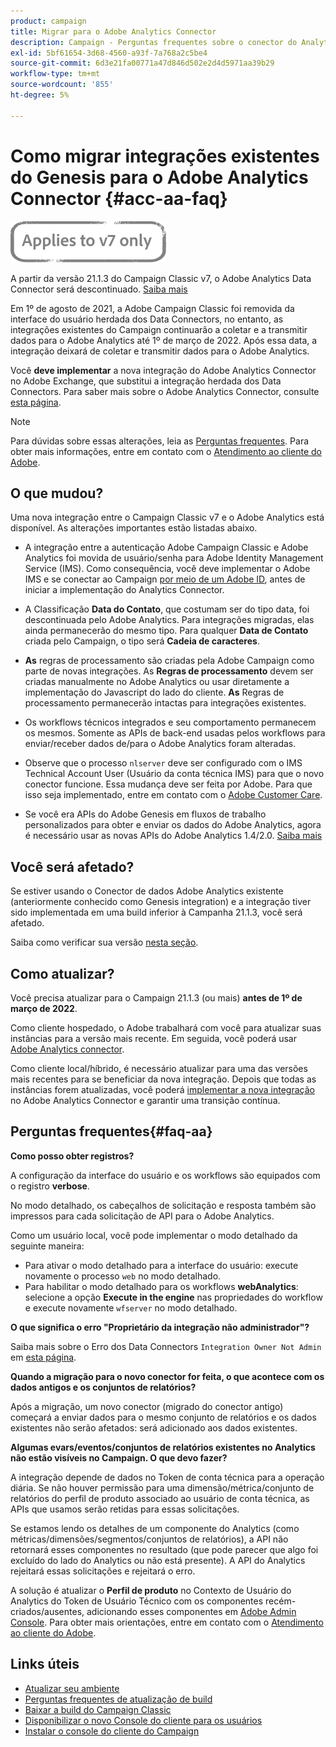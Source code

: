 ```yaml
---
product: campaign
title: Migrar para o Adobe Analytics Connector
description: Campaign - Perguntas frequentes sobre o conector do Analytics
exl-id: 5bf61654-3d68-4560-a93f-7a768a2c5be4
source-git-commit: 6d3e21fa00771a47d846d502e2d4d5971aa39b29
workflow-type: tm+mt
source-wordcount: '855'
ht-degree: 5%

---
```


# Como migrar integrações existentes do Genesis para o Adobe Analytics Connector {#acc-aa-faq}

![](../../assets/v7-only.svg)

A partir da versão 21.1.3 do Campaign Classic v7, o Adobe Analytics Data Connector será descontinuado. [Saiba mais](https://experienceleague.adobe.com/docs/analytics/import/dataconnectors/data-connectors-eol.html)

Em 1º de agosto de 2021, a Adobe Campaign Classic foi removida da interface do usuário herdada dos Data Connectors, no entanto, as integrações existentes do Campaign continuarão a coletar e a transmitir dados para o Adobe Analytics até 1º de março de 2022. Após essa data, a integração deixará de coletar e transmitir dados para o Adobe Analytics.

Você **deve implementar** a nova integração do Adobe Analytics Connector no Adobe Exchange, que substitui a integração herdada dos Data Connectors. Para saber mais sobre o Adobe Analytics Connector, consulte [esta página](../../platform/using/adobe-analytics-connector.md).

>[!NOTE]
>
>Para dúvidas sobre essas alterações, leia as [Perguntas frequentes](#faq-aa). Para obter mais informações, entre em contato com o [Atendimento ao cliente do Adobe](https://helpx.adobe.com/br/enterprise/admin-guide.html/enterprise/using/support-for-experience-cloud.ug.html).

## O que mudou?

Uma nova integração entre o Campaign Classic v7 e o Adobe Analytics está disponível. As alterações importantes estão listadas abaixo.

* A integração entre a autenticação Adobe Campaign Classic e Adobe Analytics foi movida de usuário/senha para Adobe Identity Management Service (IMS). Como consequência, você deve implementar o Adobe IMS e se conectar ao Campaign [por meio de um Adobe ID](../../integrations/using/about-adobe-id.md), antes de iniciar a implementação do Analytics Connector.

* A Classificação **Data do Contato**, que costumam ser do tipo data, foi descontinuada pelo Adobe Analytics. Para integrações migradas, elas ainda permanecerão do mesmo tipo. Para qualquer **Data de Contato** criada pelo Campaign, o tipo será **Cadeia de caracteres**.

* **As** regras de processamento são criadas pela Adobe Campaign como parte de novas integrações. As **Regras de processamento** devem ser criadas manualmente no Adobe Analytics ou usar diretamente a implementação do Javascript do lado do cliente. **As** Regras de processamento permanecerão intactas para integrações existentes.

* Os workflows técnicos integrados e seu comportamento permanecem os mesmos. Somente as APIs de back-end usadas pelos workflows para enviar/receber dados de/para o Adobe Analytics foram alteradas.

* Observe que o processo `nlserver` deve ser configurado com o IMS Technical Account User (Usuário da conta técnica IMS) para que o novo conector funcione. Essa mudança deve ser feita por Adobe. Para que isso seja implementado, entre em contato com o [Adobe Customer Care](https://helpx.adobe.com/enterprise/admin-guide.html/enterprise/using/support-for-experience-cloud.ug.html).

* Se você era APIs do Adobe Genesis em fluxos de trabalho personalizados para obter e enviar os dados do Adobe Analytics, agora é necessário usar as novas APIs do Adobe Analytics 1.4/2.0. [Saiba mais](https://adobeexchangeec.zendesk.com/hc/en-us/articles/360047148832-Replacements-for-Data-Connector-API-calls)

## Você será afetado?

Se estiver usando o Conector de dados Adobe Analytics existente (anteriormente conhecido como Genesis integration) e a integração tiver sido implementada em uma build inferior à Campanha 21.1.3, você será afetado.

Saiba como verificar sua versão [nesta seção](../../platform/using/launching-adobe-campaign.md#getting-your-campaign-version).

## Como atualizar?

Você precisa atualizar para o Campaign 21.1.3 (ou mais) **antes de 1º de março de 2022**.

Como cliente hospedado, o Adobe trabalhará com você para atualizar suas instâncias para a versão mais recente. Em seguida, você poderá usar [Adobe Analytics connector](../../platform/using/adobe-analytics-connector.md).

Como cliente local/híbrido, é necessário atualizar para uma das versões mais recentes para se beneficiar da nova integração.
Depois que todas as instâncias forem atualizadas, você poderá [implementar a nova integração](../../platform/using/adobe-analytics-provisioning.md) no Adobe Analytics Connector e garantir uma transição contínua.

## Perguntas frequentes{#faq-aa}

**Como posso obter registros?**

A configuração da interface do usuário e os workflows são equipados com o registro **verbose**.

No modo detalhado, os cabeçalhos de solicitação e resposta também são impressos para cada solicitação de API para o Adobe Analytics.

Como um usuário local, você pode implementar o modo detalhado da seguinte maneira:

* Para ativar o modo detalhado para a interface do usuário: execute novamente o processo `web` no modo detalhado.
* Para habilitar o modo detalhado para os workflows **webAnalytics**: selecione a opção **Execute in the engine** nas propriedades do workflow e execute novamente `wfserver` no modo detalhado.

**O que significa o erro &quot;Proprietário da integração não administrador&quot;?**

Saiba mais sobre o Erro dos Data Connectors `Integration Owner Not Admin` em [esta página](https://adobeexchangeec.zendesk.com/hc/en-us/articles/360035167932-Adobe-Analytics-Data-Connectors-Integration-Owner-Not-Admin-Error).

**Quando a migração para o novo conector for feita, o que acontece com os dados antigos e os conjuntos de relatórios?**

Após a migração, um novo conector (migrado do conector antigo) começará a enviar dados para o mesmo conjunto de relatórios e os dados existentes não serão afetados: será adicionado aos dados existentes.

**Algumas evars/eventos/conjuntos de relatórios existentes no Analytics não estão visíveis no Campaign. O que devo fazer?**

A integração depende de dados no Token de conta técnica para a operação diária. Se não houver permissão para uma dimensão/métrica/conjunto de relatórios do perfil de produto associado ao usuário de conta técnica, as APIs que usamos serão retidas para essas solicitações.

Se estamos lendo os detalhes de um componente do Analytics (como métricas/dimensões/segmentos/conjuntos de relatórios), a API não retornará esses componentes no resultado (que pode parecer que algo foi excluído do lado do Analytics ou não está presente). A API do Analytics rejeitará essas solicitações e rejeitará o erro.

A solução é atualizar o **Perfil de produto** no Contexto de Usuário do Analytics do Token de Usuário Técnico com os componentes recém-criados/ausentes, adicionando esses componentes em [Adobe Admin Console](https://adminconsole.adobe.com/). Para obter mais orientações, entre em contato com o [Atendimento ao cliente do Adobe](https://helpx.adobe.com/enterprise/admin-guide.html/enterprise/using/support-for-experience-cloud.ug.html).

## Links úteis

* [Atualizar seu ambiente](../../production/using/build-upgrade.md)
* [Perguntas frequentes de atualização de build](../../platform/using/faq-build-upgrade.md)
* [Baixar a build do Campaign Classic](https://experience.adobe.com/#/downloads/content/software-distribution/br/campaign.html)
* [Disponibilizar o novo Console do cliente para os usuários](../../installation/using/client-console-availability-for-windows.md)
* [Instalar o console do cliente do Campaign](../../installation/using/installing-the-client-console.md)

